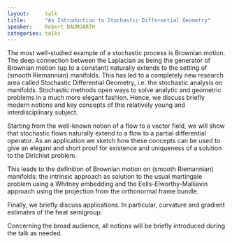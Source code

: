 ```yaml
---
layout:     talk
title:      "An Introduction to Stochastic Differential Geometry"
speaker:    Robert BAUMGARTH
categories: talks
---
```

The most well-studied example of a stochastic process is Brownian motion. The deep connection between the Laplacian as being the generator of Brownian motion (up to a constant) naturally extends to the setting of (smooth Riemannian) manifolds. This has led to a completely new research area called Stochastic Differential Geometry, i.e. the stochastic analysis on manifolds. Stochastic methods open ways to solve analytic and geometric problems in a much more elegant fashion. Hence, we discuss briefly modern notions and key concepts of this relatively young and interdisciplinary subject.

Starting from the well-known notion of a flow to a vector field, we will show that stochastic flows naturally extend to a flow to a partial differential operator. As an application we sketch how these concepts can be used to give an elegant and short proof for existence and uniqueness of a solution to the Dirichlet problem.

This leads to the definition of Brownian motion on (smooth Riemannian) manifolds: the intrinsic approach as solution to the usual martingale problem using a Whitney embedding and the Eells-Elworthy-Malliavin approach using the projection from the orthonormal frame bundle.

Finally, we briefly discuss applications. In particular, curvature and gradient estimates of the heat semigroup.

Concerning the broad audience, all notions will be briefly introduced during the talk as needed.
